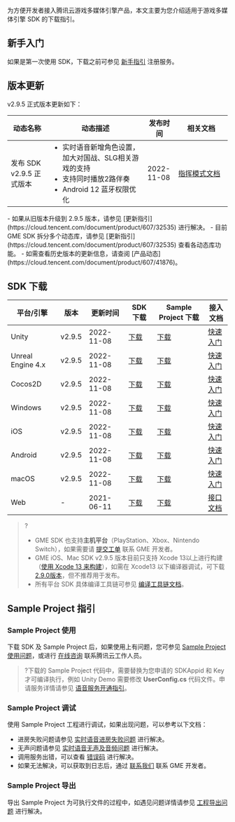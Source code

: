 为方便开发者接入腾讯云游戏多媒体引擎产品，本文主要为您介绍适用于游戏多媒体引擎 SDK 的下载指引。

## 新手入门

如果是第一次使用 SDK，下载之前可参见 [新手指引](https://cloud.tencent.com/document/product/607/51583) 注册服务。


## 版本更新

v2.9.5 正式版本更新如下：

<table >
<thead>
<tr>
<th width="18%">动态名称</th>
<th width="44%">动态描述</th>
 <th width="14%">发布时间</th>  
<th width="24%">相关文档</th>
</tr>
</thead>
<tbody><tr>
<td>发布 SDK v2.9.5 正式版本</td>
<td ><ul style="margin:0;">
<li >实时语音新增角色设置，加大对国战、SLG相关游戏的支持</li>
<li >支持同时播放2路伴奏</li>
<li >Android 12 蓝牙权限优化</li>
</ul ></td>
<td>2022-11-08</td> 
<td><a href="https://cloud.tencent.com/document/product/607/78847">指挥模式文档</a></td>
</tr>
</tbody></table>

<dx-alert infotype="notice" title="更新注意">
-  如果从旧版本升级到 2.9.5 版本，请参见 [更新指引](https://cloud.tencent.com/document/product/607/32535) 进行解决。
-  目前 GME SDK 拆分多个动态库，请参见 [更新指引](https://cloud.tencent.com/document/product/607/32535) 查看各动态库功能。
-  如需查看历史版本的更新信息，请查阅 [产品动态](https://cloud.tencent.com/document/product/607/41876)。
</dx-alert> 

## SDK 下载

| 平台/引擎  |   版本          | 更新时间   | SDK 下载                                                     | Sample Project 下载                                          | 接入文档                                                 |
| ----------------- | ---------- | ---------- | ------------------------------------------------------------ | ------------------------------------------------------------ | ------------------------------------------------------------ |
| Unity   | v2.9.5    | 2022-11-08 | [下载](https://dldir1v6.qq.com/hudongzhibo/QCloud_TGP/GME/GME2.9.5/Other/GME_Unity_Audio_WithPlugins_SDK_2.9.5.4ba50d28.zip) | [下载](https://dldir1v6.qq.com/hudongzhibo/QCloud_TGP/GME/GME2.9.5/Other/GME_Unity_Audio_WithPlugins_Demo_2.9.5.4ba50d28.zip) | [快速入门](https://cloud.tencent.com/document/product/607/18248) |
| Unreal Engine 4.x | v2.9.5  |  2022-11-08 | [下载](https://dldir1v6.qq.com/hudongzhibo/QCloud_TGP/GME/GME2.9.5/Other/GME_Unreal422_Audio_WithPlugins_SDK_2.9.5.4ba50d28.zip) | [下载](https://dldir1v6.qq.com/hudongzhibo/QCloud_TGP/GME/GME2.9.5/Other/GME_Unreal422_Audio_WithPlugins_Demo_2.9.5.4ba50d28.zip) | [快速入门](https://cloud.tencent.com/document/product/607/18267) |
| Cocos2D      | v2.9.5       |  2022-11-08 | [下载](https://dldir1v6.qq.com/hudongzhibo/QCloud_TGP/GME/GME2.9.5/Other/GME_Cocos_Audio_WithPlugins_SDK_2.9.5.4ba50d28.zip) | [下载](https://dldir1v6.qq.com/hudongzhibo/QCloud_TGP/GME/GME2.9.5/Other/GME_Cocos_Audio_WithPlugins_Demo_2.9.5.4ba50d28.zip) | [快速入门](https://cloud.tencent.com/document/product/607/18292) |
| Windows      | v2.9.5       | 2022-11-08 | [下载](https://dldir1v6.qq.com/hudongzhibo/QCloud_TGP/GME/GME2.9.5/Windows/GME_Windows_audio_sdk_2.9.5.83c5106c.zip) | [下载](https://dldir1v6.qq.com/hudongzhibo/QCloud_TGP/GME/GME2.9.5/Windows/GME_Windows_audio_example_project_2.9.5.83c5106c.zip) | [快速入门](https://cloud.tencent.com/document/product/607/56374) |
| iOS        | v2.9.5         | 2022-11-08 | [下载](https://dldir1v6.qq.com/hudongzhibo/QCloud_TGP/GME/GME2.9.5/iOS/GME_ios_audio_sdk_2.9.5.83c5106c.zip) | [下载](https://dldir1v6.qq.com/hudongzhibo/QCloud_TGP/GME/GME2.9.5/iOS/GME_ios_audio_example_2.9.5.83c5106c.zip) | [快速入门](https://cloud.tencent.com/document/product/607/56374) |
| Android    | v2.9.5         | 2022-11-08 | [下载](https://dldir1v6.qq.com/hudongzhibo/QCloud_TGP/GME/GME2.9.5/Android/GME_android_audio_sdk_2.9.5.83c5106c.zip) | [下载](https://dldir1v6.qq.com/hudongzhibo/QCloud_TGP/GME/GME2.9.4/Android/GME_android_audio_example_2.9.4.6a1a3105.zip) | [快速入门](https://cloud.tencent.com/document/product/607/56374) |
| macOS     | v2.9.5          | 2022-11-08| [下载](https://dldir1v6.qq.com/hudongzhibo/QCloud_TGP/GME/GME2.9.5/Mac/GME_mac_audio_sdk_2.9.5.83c5106c.zip) | [下载](https://dldir1v6.qq.com/hudongzhibo/QCloud_TGP/GME/GME2.9.5/Mac/GME_mac_audio_demo_2.9.5.83c5106c.zip) | [快速入门](https://cloud.tencent.com/document/product/607/56374) |
| Web      | -          | 2021-06-11 | [下载](https://dldir1.qq.com/hudongzhibo/QCloud_TGP/GME/GME2.8.1/H5/GME_Web_SDK_2.8.1.47.zip) | [下载](https://dldir1.qq.com/hudongzhibo/QCloud_TGP/GME/GME2.8.1/H5/GME_Web_Demo_2.8.1.47.zip) | [接口文档](https://cloud.tencent.com/document/product/607/32157) |


> ?
>
> - GME SDK 也支持**主机平台**（PlayStation、Xbox、Nintendo Switch），如果需要请 [提交工单](https://console.cloud.tencent.com/workorder/category) 联系 GME 开发者。
> - GME iOS、Mac SDK v2.9.5 版本目前只支持 Xcode 13以上进行构建（[使用 Xcode 13 来构建](https://developer.apple.com/ios/submit/)），如需在 Xcode13 以下编译器调试，可下载 [2.9.0版本](https://dldir1v6.qq.com/hudongzhibo/QCloud_TGP/GME/GME2.9.0/iOS/GME_ios_audio_sdk_2.9.0.756c12ea.zip)，但不推荐用于发布。
> - 所有平台 SDK 具体编译工具链可参见 [编译工具链文档](https://cloud.tencent.com/document/product/607/71331)。


## Sample Project 指引

### Sample Project 使用

下载 SDK 及 Sample Project 后，如果使用上有问题，您可参见 [Sample Project使用问题](https://cloud.tencent.com/document/product/607/51456)，或进行 [在线咨询](https://cloud.tencent.com/online-service?from=connect-us) 联系腾讯云工作人员。

> ?下载的 Sample Project 代码中，需要替换为您申请的 SDKAppid 和 Key 才可编译执行，例如 Unity Demo 需要修改 **UserConfig.cs** 代码文件。申请服务详情请参见 [语音服务开通指引](https://cloud.tencent.com/document/product/607/10782)。

### Sample Project 调试

使用 Sample Project 工程进行调试，如果出现问题，可以参考以下文档：

- 进房失败问题请参见 [实时语音进房失败问题](https://cloud.tencent.com/document/product/607/51462) 进行解决。
- 无声问题请参见 [实时语音无声及音频问题](https://cloud.tencent.com/document/product/607/51463) 进行解决。
- 调用服务出错，可以查看 [错误码](https://cloud.tencent.com/document/product/607/15173) 进行解决。
- 如果无法解决，可以获取到日志后，通过 [联系我们](https://cloud.tencent.com/document/product/607/48708) 联系 GME 开发者。



### Sample Project 导出

导出 Sample Project 为可执行文件的过程中，如遇见问题详情请参见 [工程导出问题](https://cloud.tencent.com/document/product/607/51457) 进行解决。
